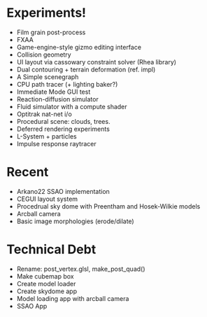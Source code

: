 # Experiments!

* Film grain post-process
* FXAA
* Game-engine-style gizmo editing interface
* Collision geometry
* UI layout via cassowary constraint solver (Rhea library)
* Dual contouring + terrain deformation (ref. impl)
* A Simple scenegraph
* CPU path tracer (+ lighting baker?)
* Immediate Mode GUI test
* Reaction-diffusion simulator
* Fluid simulator with a compute shader
* Optitrak nat-net i/o
* Procedural scene: clouds, trees.
* Deferred rendering experiments
* L-System + particles
* Impulse response raytracer

# Recent
* Arkano22 SSAO implementation
* CEGUI layout system
* Procedrual sky dome with Preentham and Hosek-Wilkie models
* Arcball camera
* Basic image morphologies (erode/dilate)

# Technical Debt
* Rename: post_vertex.glsl, make_post_quad()
* Make cubemap box
* Create model loader
* Create skydome app
* Model loading app with arcball camera
* SSAO App
